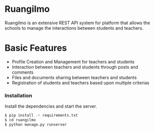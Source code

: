 # Ruangilmo

Ruangilmo is an extensive REST API system for platform that allows the schools to manage the interactions between students and teachers.


# Basic Features

  - Profile Creation and Management for teachers and students
  - Interaction between teachers and students through posts and comments
  - Files and documents sharing between teachers and students
  - Registration of students and teachers based upon multiple criterias


### Installation


Install the dependencies and start the server.

```sh
$ pip install -r requirements.txt
$ cd ruangilmo
$ python manage.py runserver
```



